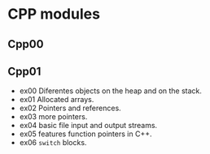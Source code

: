 # CPP modules

## Cpp00

## Cpp01

-	ex00 Diferentes objects on the heap and on the stack.
-	ex01 Allocated arrays.
-	ex02 Pointers and references.
-	ex03 more pointers.
-	ex04 basic file input and output streams.
-	ex05 features function pointers in C++.
-	ex06 ``switch`` blocks.
